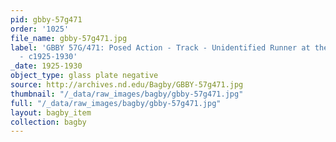 ```yaml
---
pid: gbby-57g471
order: '1025'
file_name: gbby-57g471.jpg
label: 'GBBY 57G/471: Posed Action - Track - Unidentified Runner at the Starting Line
  - c1925-1930'
_date: 1925-1930
object_type: glass plate negative
source: http://archives.nd.edu/Bagby/GBBY-57g471.jpg
thumbnail: "/_data/raw_images/bagby/gbby-57g471.jpg"
full: "/_data/raw_images/bagby/gbby-57g471.jpg"
layout: bagby_item
collection: bagby
---
```

